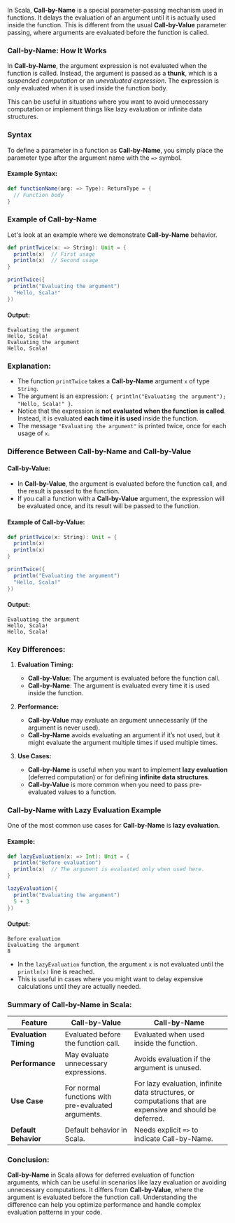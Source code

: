 In Scala, **Call-by-Name** is a special parameter-passing mechanism used in functions. It delays the evaluation of an argument until it is actually used inside the function. This is different from the usual **Call-by-Value** parameter passing, where arguments are evaluated before the function is called.

### Call-by-Name: How It Works

In **Call-by-Name**, the argument expression is not evaluated when the function is called. Instead, the argument is passed as a **thunk**, which is a *suspended computation* or an *unevaluated expression*. The expression is only evaluated when it is used inside the function body.

This can be useful in situations where you want to avoid unnecessary computation or implement things like lazy evaluation or infinite data structures.

### Syntax

To define a parameter in a function as **Call-by-Name**, you simply place the parameter type after the argument name with the `=>` symbol.

#### Example Syntax:
```scala
def functionName(arg: => Type): ReturnType = {
  // Function body
}
```

### Example of Call-by-Name

Let's look at an example where we demonstrate **Call-by-Name** behavior.

```scala
def printTwice(x: => String): Unit = {
  println(x)  // First usage
  println(x)  // Second usage
}

printTwice({
  println("Evaluating the argument")
  "Hello, Scala!"
})
```

#### Output:
```
Evaluating the argument
Hello, Scala!
Evaluating the argument
Hello, Scala!
```

### Explanation:
- The function `printTwice` takes a **Call-by-Name** argument `x` of type `String`.
- The argument is an expression: `{ println("Evaluating the argument"); "Hello, Scala!" }`.
- Notice that the expression is **not evaluated when the function is called**. Instead, it is evaluated **each time it is used** inside the function.
- The message `"Evaluating the argument"` is printed twice, once for each usage of `x`.

### Difference Between Call-by-Name and Call-by-Value

#### Call-by-Value:
- In **Call-by-Value**, the argument is evaluated before the function call, and the result is passed to the function.
- If you call a function with a **Call-by-Value** argument, the expression will be evaluated once, and its result will be passed to the function.

#### Example of Call-by-Value:
```scala
def printTwice(x: String): Unit = {
  println(x)
  println(x)
}

printTwice({
  println("Evaluating the argument")
  "Hello, Scala!"
})
```

#### Output:
```
Evaluating the argument
Hello, Scala!
Hello, Scala!
```

### Key Differences:

1. **Evaluation Timing:**
   - **Call-by-Value**: The argument is evaluated before the function call.
   - **Call-by-Name**: The argument is evaluated every time it is used inside the function.

2. **Performance:**
   - **Call-by-Value** may evaluate an argument unnecessarily (if the argument is never used).
   - **Call-by-Name** avoids evaluating an argument if it’s not used, but it might evaluate the argument multiple times if used multiple times.

3. **Use Cases:**
   - **Call-by-Name** is useful when you want to implement **lazy evaluation** (deferred computation) or for defining **infinite data structures**.
   - **Call-by-Value** is more common when you need to pass pre-evaluated values to a function.

### Call-by-Name with Lazy Evaluation Example

One of the most common use cases for **Call-by-Name** is **lazy evaluation**.

#### Example:
```scala
def lazyEvaluation(x: => Int): Unit = {
  println("Before evaluation")
  println(x)  // The argument is evaluated only when used here.
}

lazyEvaluation({
  println("Evaluating the argument")
  5 + 3
})
```

#### Output:
```
Before evaluation
Evaluating the argument
8
```

- In the `lazyEvaluation` function, the argument `x` is not evaluated until the `println(x)` line is reached.
- This is useful in cases where you might want to delay expensive calculations until they are actually needed.

### Summary of Call-by-Name in Scala:

| **Feature**                         | **Call-by-Value**                        | **Call-by-Name**                         |
|-------------------------------------|------------------------------------------|------------------------------------------|
| **Evaluation Timing**               | Evaluated before the function call.      | Evaluated when used inside the function. |
| **Performance**                     | May evaluate unnecessary expressions.    | Avoids evaluation if the argument is unused. |
| **Use Case**                        | For normal functions with pre-evaluated arguments. | For lazy evaluation, infinite data structures, or computations that are expensive and should be deferred. |
| **Default Behavior**                | Default behavior in Scala.               | Needs explicit `=>` to indicate Call-by-Name. |

### Conclusion:
**Call-by-Name** in Scala allows for deferred evaluation of function arguments, which can be useful in scenarios like lazy evaluation or avoiding unnecessary computations. It differs from **Call-by-Value**, where the argument is evaluated before the function call. Understanding the difference can help you optimize performance and handle complex evaluation patterns in your code.
